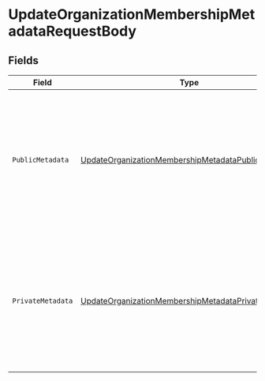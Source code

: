 # UpdateOrganizationMembershipMetadataRequestBody


## Fields

| Field                                                                                                                                                    | Type                                                                                                                                                     | Required                                                                                                                                                 | Description                                                                                                                                              |
| -------------------------------------------------------------------------------------------------------------------------------------------------------- | -------------------------------------------------------------------------------------------------------------------------------------------------------- | -------------------------------------------------------------------------------------------------------------------------------------------------------- | -------------------------------------------------------------------------------------------------------------------------------------------------------- |
| `PublicMetadata`                                                                                                                                         | [UpdateOrganizationMembershipMetadataPublicMetadata](../../Models/Operations/UpdateOrganizationMembershipMetadataPublicMetadata.md)                      | :heavy_minus_sign:                                                                                                                                       | Metadata saved on the organization membership, that is visible to both your frontend and backend.<br/>The new object will be merged with the existing value. |
| `PrivateMetadata`                                                                                                                                        | [UpdateOrganizationMembershipMetadataPrivateMetadata](../../Models/Operations/UpdateOrganizationMembershipMetadataPrivateMetadata.md)                    | :heavy_minus_sign:                                                                                                                                       | Metadata saved on the organization membership that is only visible to your backend.<br/>The new object will be merged with the existing value.           |